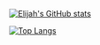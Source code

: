 [![Elijah's GitHub stats](https://github-readme-stats.vercel.app/api?username=kx0101&show_icons=true&theme=dark)](https://github.com/anuraghazra/github-readme-stats)

[![Top Langs](https://github-readme-stats.vercel.app/api/top-langs/?username=kx0101&layout=compact)](https://github.com/anuraghazra/github-readme-stats)
